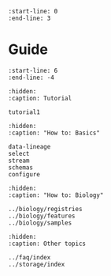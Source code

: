 ```{include} ../../README.md
:start-line: 0
:end-line: 3
```

# Guide

```{include} ../../README.md
:start-line: 6
:end-line: -4
```

```{toctree}
:hidden:
:caption: Tutorial

tutorial1
```

```{toctree}
:hidden:
:caption: "How to: Basics"

data-lineage
select
stream
schemas
configure
```

```{toctree}
:hidden:
:caption: "How to: Biology"

../biology/registries
../biology/features
../biology/samples
```

```{toctree}
:hidden:
:caption: Other topics

../faq/index
../storage/index
```
